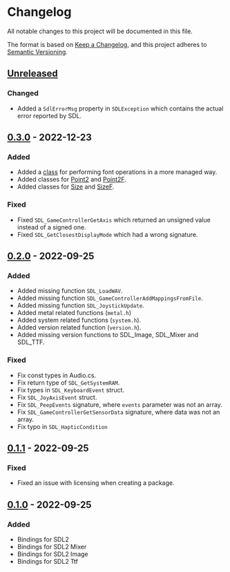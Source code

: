 ﻿# Changelog
All notable changes to this project will be documented in this file.

The format is based on [Keep a Changelog](https://keepachangelog.com/en/1.0.0/),
and this project adheres to [Semantic Versioning](https://semver.org/spec/v2.0.0.html).

## [Unreleased]

### Changed
- Added a `SdlErrorMsg` property in `SDLException` which contains the actual error reported by SDL.

## [0.3.0] - 2022-12-23

### Added
- Added a [class](SDLTooSharp/Managed/Font/Font.cs) for performing font operations in a more managed way.
- Added classes for [Point2](SDLTooSharp/Managed/Common/Point2.cs) and [Point2F](SDLTooSharp/Managed/Common/Point2.cs).
- Added classes for [Size](SDLTooSharp/Managed/Common/Size.cs) and [SizeF](SDLTooSharp/Managed/Common/Size.cs).

### Fixed
- Fixed `SDL_GameControllerGetAxis` which returned an unsigned value instead of a signed one.
- Fixed `SDL_GetClosestDisplayMode` which had a wrong signature.

## [0.2.0] - 2022-09-25
### Added
- Added missing function `SDL_LoadWAV`.
- Added missing function `SDL_GameControllerAddMappingsFromFile`.
- Added missing function `SDL_JoystickUpdate`.
- Added metal related functions (`metal.h`)
- Added system related functions (`system.h`).
- Added version related function (`version.h`).
- Added missing version functions to SDL_Image, SDL_Mixer and SDL_TTF.

### Fixed
- Fix const types in Audio.cs.
- Fix return type of `SDL_GetSystemRAM`.
- Fix types in `SDL_KeyboardEvent` struct.
- Fix `SDL_JoyAxisEvent` struct.
- Fix `SDL_PeepEvents` signature, where `events` parameter was not an array.
- Fix `SDL_GameControllerGetSensorData` signature, where data was not an array.
- Fix typo in `SDL_HapticCondition`

## [0.1.1] - 2022-09-25
### Fixed
- Fixed an issue with licensing when creating a package. 

## [0.1.0] - 2022-09-25
### Added
- Bindings for SDL2
- Bindings for SDL2 Mixer
- Bindings for SDL2 Image
- Bindings for SDL2 Ttf

[Unreleased]: https://github.com/MisterIcy/SDLTooSharp/compare/v0.3.0...HEAD
[0.3.0]: https://github.com/MisterIcy/SDLTooSharp/compare/v0.2.0...v0.3.0
[0.2.0]: https://github.com/MisterIcy/SDLTooSharp/compare/v0.1.1...v0.2.0
[0.1.1]: https://github.com/MisterIcy/SDLTooSharp/compare/v0.1.0...v0.1.1
[0.1.0]: https://github.com/MisterIcy/SDLTooSharp/releases/tag/v0.1.0